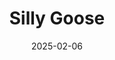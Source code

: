 ---
title: Silly Goose
fulltitle: Silly Goose

date: 2025-02-06

tags:
- 2025
characters:
- tzipora
categories:
- sketch
keywords:
- 2025

rgb: 237, 83, 111

url: /stories/silly-goose/
image: /images/fullres/boy.jpg
caption: Handsome.
---
